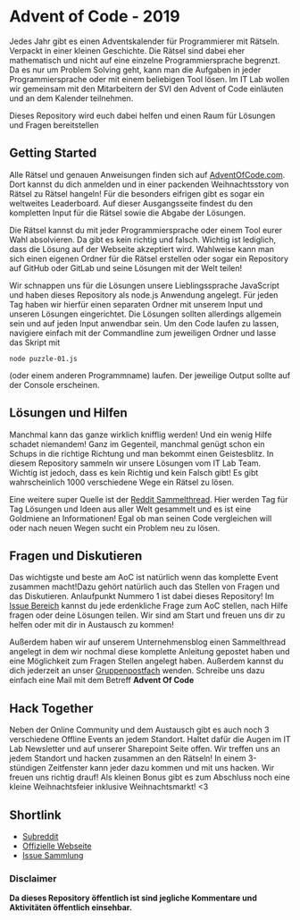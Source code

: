 # Advent of Code - 2019
Jedes Jahr gibt es einen Adventskalender für Programmierer mit Rätseln. Verpackt in einer kleinen Geschichte. Die Rätsel sind dabei eher mathematisch und nicht auf eine einzelne Programmiersprache begrenzt. Da es nur um Problem Solving geht, kann man die Aufgaben in jeder Programmiersprache oder mit einem beliebigen Tool lösen. 
Im IT Lab wollen wir gemeinsam mit den Mitarbeitern der SVI den Advent of Code einläuten und an dem Kalender teilnehmen.

Dieses Repository wird euch dabei helfen und einen Raum für Lösungen und Fragen bereitstellen

## Getting Started
Alle Rätsel und genauen Anweisungen finden sich auf [AdventOfCode.com](https://adventofcode.com). Dort kannst du dich anmelden und in einer packenden Weihnachtsstory von Rätsel zu Rätsel hangeln!
Für die besonders eifrigen gibt es sogar ein weltweites Leaderboard. Auf dieser Ausgangsseite findest du den kompletten Input für die Rätsel sowie die Abgabe der Lösungen.

Die Rätsel kannst du mit jeder Programmiersprache oder einem Tool eurer Wahl absolvieren. Da gibt es kein richtig und falsch. Wichtig ist lediglich, dass die Lösung auf der Webseite akzeptiert wird.
Wahlweise kann man sich einen eigenen Ordner für die Rätsel erstellen oder sogar ein Repository auf GitHub oder GitLab und seine Lösungen mit der Welt teilen! 

Wir schnappen uns für die Lösungen unsere Lieblingssprache JavaScript und haben dieses Repository als node.js Anwendung angelegt. 
Für jeden Tag haben wir hierfür einen separaten Ordner mit unserem Input und unseren Lösungen eingerichtet. Die Lösungen sollten allerdings allgemein sein und auf jeden Input anwendbar sein.
Um den Code laufen zu lassen, navigiere einfach mit der Commandline zum jeweiligen Ordner und lasse das Skript mit 

`node puzzle-01.js` 

(oder einem anderen Programmname) laufen. Der jeweilige Output sollte auf der Console erscheinen.

## Lösungen und Hilfen
Manchmal kann das ganze wirklich knifflig werden! Und ein wenig Hilfe schadet niemandem! Ganz im Gegenteil, manchmal genügt schon ein Schups in die richtige Richtung und man bekommt einen Geistesblitz. In diesem Repository sammeln wir unsere Lösungen vom IT Lab Team. Wichtig ist jedoch, dass es kein Richtig und kein Falsch gibt! Es gibt wahrscheinlich 1000 verschiedene Wege ein Rätsel zu lösen.

Eine weitere super Quelle ist der [Reddit Sammelthread](https://www.reddit.com/r/adventofcode). Hier werden Tag für Tag Lösungen und Ideen aus aller Welt gesammelt und es ist eine Goldmiene an Informationen! Egal ob man seinen Code vergleichen will oder nach neuen Wegen sucht ein Problem neu zu lösen.

## Fragen und Diskutieren
Das wichtigste und beste am AoC ist natürlich wenn das komplette Event zusammen macht!Dazu gehört natürlich auch das Stellen von Fragen und das Diskutieren. 
Anlaufpunkt Nummero 1 ist dabei dieses Repository! Im [Issue Bereich](https://gitlab.com/it-lab-public/adventofcode-2019/issues) kannst du jede erdenkliche Frage zum AoC stellen, nach Hilfe fragen oder deine Lösungen teilen. 
Wir sind am Start und freuen uns dir zu helfen oder mit dir in Austausch zu kommen!

Außerdem haben wir auf unserem Unternehmensblog einen Sammelthread angelegt in dem wir nochmal diese komplette Anleitung gepostet haben und eine Möglichkeit zum Fragen Stellen angelegt haben.
Außerdem kannst du dich jederzeit an unser [Gruppenpostfach](mailto:it-lab@sv-informatik.de?subject=AdventOfCode) wenden. Schreibe uns dazu einfach eine Mail mit dem Betreff __Advent Of Code__

## Hack Together
Neben der Online Community und dem Austausch gibt es auch noch 3 verschiedene Offline Events an jedem Standort. Haltet dafür die Augen im IT Lab Newsletter und auf unserer Sharepoint Seite offen.
Wir treffen uns an jedem Standort und hacken zusammen an den Rätseln! In einem 3-stündigen Zeitfenster kann jeder dazu kommen und mit uns hacken. Wir freuen uns richtig drauf!
Als kleinen Bonus gibt es zum Abschluss noch eine kleine Weihnachtsfeier inklusive Weihnachtsmarkt! <3

## Shortlink
* [Subreddit](https://www.reddit.com/r/adventofcode)
* [Offizielle Webseite](https://adventofcode.com)
* [Issue Sammlung](https://gitlab.com/it-lab-public/adventofcode-2019/issues)


### Disclaimer
**Da dieses Repository öffentlich ist sind jegliche Kommentare und Aktivitäten öffentlich einsehbar.**